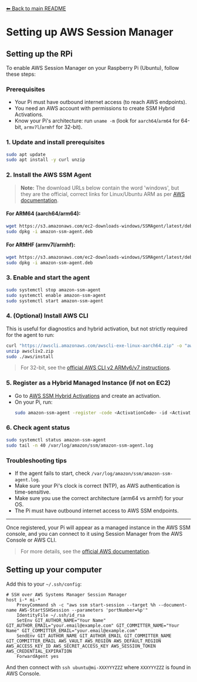[⬅ Back to main README](../README.md)

# Setting up AWS Session Manager

## Setting up the RPi

To enable AWS Session Manager on your Raspberry Pi (Ubuntu), follow these steps:

### Prerequisites
- Your Pi must have outbound internet access (to reach AWS endpoints).
- You need an AWS account with permissions to create SSM Hybrid Activations.
- Know your Pi's architecture: run `uname -m` (look for `aarch64`/`arm64` for 64-bit, `armv7l`/`armhf` for 32-bit).

### 1. Update and install prerequisites
```sh
sudo apt update
sudo apt install -y curl unzip
```

### 2. Install the AWS SSM Agent

> **Note:** The download URLs below contain the word 'windows', but they are the official, correct links for Linux/Ubuntu ARM as per [AWS documentation](https://docs.aws.amazon.com/systems-manager/latest/userguide/agent-install-deb.html).

#### For ARM64 (aarch64/arm64):
```sh
wget https://s3.amazonaws.com/ec2-downloads-windows/SSMAgent/latest/debian_arm64/amazon-ssm-agent.deb
sudo dpkg -i amazon-ssm-agent.deb
```

#### For ARMHF (armv7l/armhf):
```sh
wget https://s3.amazonaws.com/ec2-downloads-windows/SSMAgent/latest/debian_armhf/amazon-ssm-agent.deb
sudo dpkg -i amazon-ssm-agent.deb
```

### 3. Enable and start the agent
```sh
sudo systemctl stop amazon-ssm-agent
sudo systemctl enable amazon-ssm-agent
sudo systemctl start amazon-ssm-agent
```

### 4. (Optional) Install AWS CLI
This is useful for diagnostics and hybrid activation, but not strictly required for the agent to run:
```sh
curl "https://awscli.amazonaws.com/awscli-exe-linux-aarch64.zip" -o "awscliv2.zip"
unzip awscliv2.zip
sudo ./aws/install
```
> For 32-bit, see the [official AWS CLI v2 ARMv6/v7 instructions](https://docs.aws.amazon.com/cli/latest/userguide/getting-started-install.html).

### 5. Register as a Hybrid Managed Instance (if not on EC2)
- Go to [AWS SSM Hybrid Activations](https://console.aws.amazon.com/systems-manager/managed-instances/activations) and create an activation.
- On your Pi, run:
  ```sh
  sudo amazon-ssm-agent -register -code <ActivationCode> -id <ActivationId> -region <region>
  ```

### 6. Check agent status
```sh
sudo systemctl status amazon-ssm-agent
sudo tail -n 40 /var/log/amazon/ssm/amazon-ssm-agent.log
```

### Troubleshooting tips
- If the agent fails to start, check `/var/log/amazon/ssm/amazon-ssm-agent.log`.
- Make sure your Pi's clock is correct (NTP), as AWS authentication is time-sensitive.
- Make sure you use the correct architecture (arm64 vs armhf) for your OS.
- The Pi must have outbound internet access to AWS SSM endpoints.

---

Once registered, your Pi will appear as a managed instance in the AWS SSM console, and you can connect to it using Session Manager from the AWS Console or AWS CLI.

> For more details, see the [official AWS documentation](https://docs.aws.amazon.com/systems-manager/latest/userguide/agent-install-deb.html).

## Setting up your computer

Add this to your `~/.ssh/config`:

```
# SSH over AWS Systems Manager Session Manager
host i-* mi-*
    ProxyCommand sh -c "aws ssm start-session --target %h --document-name AWS-StartSSHSession --parameters 'portNumber=%p'"
    IdentityFile ~/.ssh/id_rsa
    SetEnv GIT_AUTHOR_NAME="Your Name" GIT_AUTHOR_EMAIL="your.email@example.com" GIT_COMMITTER_NAME="Your Name" GIT_COMMITTER_EMAIL="your.email@example.com"
    SendEnv GIT_AUTHOR_NAME GIT_AUTHOR_EMAIL GIT_COMMITTER_NAME GIT_COMMITTER_EMAIL AWS_VAULT AWS_REGION AWS_DEFAULT_REGION AWS_ACCESS_KEY_ID AWS_SECRET_ACCESS_KEY AWS_SESSION_TOKEN AWS_CREDENTIAL_EXPIRATION
    ForwardAgent yes
```

And then connect with `ssh ubuntu@mi-XXXYYYZZZ` where `XXXYYYZZZ` is found in AWS Console.
